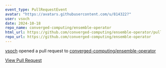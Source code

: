 ```yaml
---
event_type: PullRequestEvent
avatar: "https://avatars.githubusercontent.com/u/814322?"
user: vsoch
date: 2024-10-18
repo_name: converged-computing/ensemble-operator
html_url: https://github.com/converged-computing/ensemble-operator/pull/17
repo_url: https://github.com/converged-computing/ensemble-operator
---
```


<a href='https://github.com/vsoch' target='_blank'>vsoch</a> opened a pull request to <a href='https://github.com/converged-computing/ensemble-operator' target='_blank'>converged-computing/ensemble-operator</a>

<a href='https://github.com/converged-computing/ensemble-operator/pull/17' target='_blank'>View Pull Request</a>